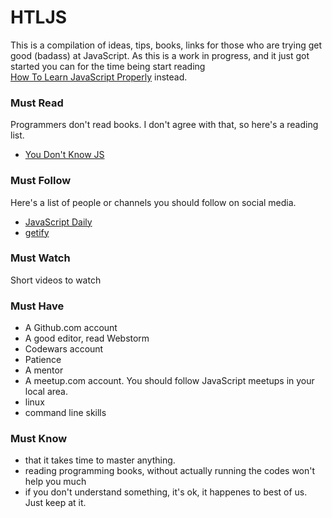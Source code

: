 # HTLJS
This is a compilation of ideas, tips, books, links for those who are trying get good (badass) at JavaScript. 
As this is a work in progress, and it just got started you can for the time being start reading  
[How To Learn JavaScript Properly](http://javascriptissexy.com/how-to-learn-javascript-properly/) instead. 

### Must Read
Programmers don't read books. I don't agree with that, so here's a reading list. 
  * [You Don't Know JS](https://github.com/getify/You-Dont-Know-JS)

### Must Follow 
Here's a list of people or channels you should follow on social media. 
  * [JavaScript Daily](https://twitter.com/JavaScriptDaily) 
  * [getify](https://twitter.com/getify)

### Must Watch 
Short videos to watch 

### Must Have  
  * A Github.com account
  * A good editor, read Webstorm 
  * Codewars account 
  * Patience 
  * A mentor 
  * A meetup.com account. You should follow JavaScript meetups in your local area. 
  * linux
  * command line skills

### Must Know
  * that it takes time to master anything. 
  * reading programming books, without actually running the codes won't help you much
  * if you don't understand something, it's ok, it happenes to best of us. Just keep at it. 

